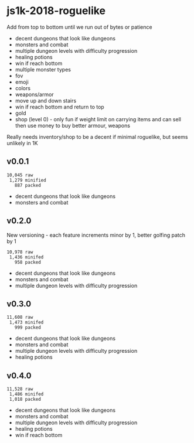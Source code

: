 # js1k-2018-roguelike

Add from top to bottom until we run out of bytes or patience

- decent dungeons that look like dungeons
- monsters and combat
- multiple dungeon levels with difficulty progression
- healing potions
- win if reach bottom
- multiple monster types
- fov
- emoji
- colors
- weapons/armor
- move up and down stairs
- win if reach bottom and return to top
- gold
- shop (level 0) - only fun if weight limit on carrying items and can sell then
  use money to buy better armour, weapons

Really needs inventory/shop to be a decent if minimal roguelike, but seems 
unlikely in 1K

## v0.0.1

```
10,045 raw
 1,279 minified
   887 packed
```

- decent dungeons that look like dungeons
- monsters and combat

## v0.2.0

New versioning - each feature increments minor by 1, better golfing patch by 1

```
10,978 raw
 1,436 minifed
   958 packed
```

- decent dungeons that look like dungeons
- monsters and combat
- multiple dungeon levels with difficulty progression

## v0.3.0

```
11,608 raw
 1,473 minifed
   999 packed
```

- decent dungeons that look like dungeons
- monsters and combat
- multiple dungeon levels with difficulty progression
- healing potions

## v0.4.0

```
11,528 raw
 1,486 minifed
 1,018 packed
```

- decent dungeons that look like dungeons
- monsters and combat
- multiple dungeon levels with difficulty progression
- healing potions
- win if reach bottom
